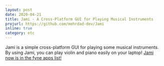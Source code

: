 ```yaml
---
layout: post
date: 2020-04-21
title: Jami - A Cross-Platform GUI for Playing Musical Instruments
projurl: https://github.com/mehrdad-dev/Jami
inline: true
category: etc
---
```


Jami is a simple cross-platform GUI for playing some musical instruments. By using Jami, you can play violin and piano easily on your laptop! 
[Jami now is in the fyne apps list!](https://apps.fyne.io/)